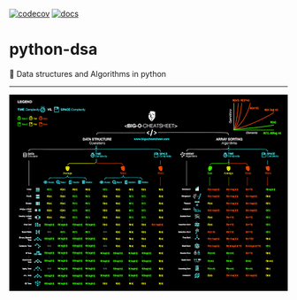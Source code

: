 [![codecov](https://codecov.io/gh/symonk/python-dsa/branch/main/graph/badge.svg)](https://codecov.io/gh/symonk/python-dsa)
[![docs](https://img.shields.io/badge/documentation-online-brightgreen.svg)](https://symonk.github.io/python-dsa/)

# python-dsa
:snake: Data structures and Algorithms in python

-----

![Cheatsheet](.github/images/bigO.png)
